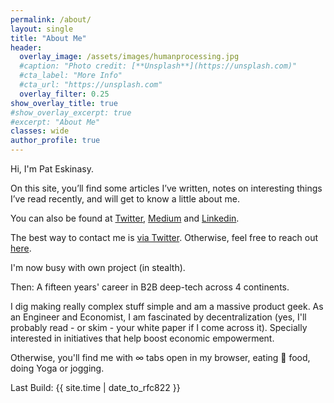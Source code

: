 ```yaml
---
permalink: /about/
layout: single
title: "About Me"
header:
  overlay_image: /assets/images/humanprocessing.jpg
  #caption: "Photo credit: [**Unsplash**](https://unsplash.com)"
  #cta_label: "More Info"
  #cta_url: "https://unsplash.com"
  overlay_filter: 0.25
show_overlay_title: true
#show_overlay_excerpt: true
#excerpt: "About Me"
classes: wide
author_profile: true  
---
```


Hi, I'm Pat Eskinasy.

On this site, you’ll find some articles I’ve written, notes on interesting things I’ve read recently, and will get to know a little about me.

You can also be found at [Twitter](https://twitter.com/celue), [Medium](https://medium.com/@celue) and [Linkedin](https://linkedin.com/in/pateskinasy).

The best way to contact me is [via Twitter](https://twitter.com/celue). Otherwise, feel free to reach out [here](/contact).

I'm now busy with own project (in stealth).

Then: A fifteen years' career in B2B deep-tech across 4 continents.

I dig making really complex stuff simple and am a massive product geek. As an Engineer and Economist, I am fascinated by decentralization (yes, I'll probably read - or skim - your white paper if I come across it). Specially interested in initiatives that help boost economic empowerment.

Otherwise, you'll find me with ∞ tabs open in my browser, eating 🌱 food, doing Yoga or jogging.


<lastBuildDate>
Last Build: {{ site.time | date_to_rfc822 }}
</lastBuildDate>
